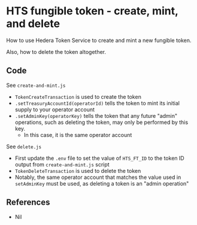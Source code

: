 # HTS fungible token - create, mint, and delete

How to use Hedera Token Service to create and mint a new fungible token.

Also, how to delete the token altogether.

## Code

See `create-and-mint.js`

- `TokenCreateTransaction` is used to create the token
- `.setTreasuryAccountId(operatorId)` tells the token to mint its initial supply to your operator account
- `.setAdminKey(operatorKey)` tells the token that any future "admin" operations,
  such as deleting the token, may only be performed by this key.
    - In this case, it is the same operator account

See `delete.js`

- First update the `.env` file to set the value of `HTS_FT_ID` to the token ID output from `create-and-mint.js` script
- `TokenDeleteTransaction` is used to delete the token
- Notably, the same operator account that matches the value used in `setAdminKey` must be used,
  as deleting a token is an "admin operation"

## References

- Nil
